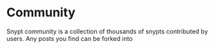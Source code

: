 # Community

Snypt community is a collection of thousands of snypts contributed by users. Any posts you find 
can be forked into 
